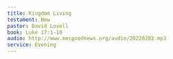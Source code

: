 ```yaml
---
title: Kingdom Living
testament: New
pastor: David Lovell
book: Luke 17:1-10
audio: http://www.mecgoodnews.org/audio/20220202.mp3
service: Evening
---
```

